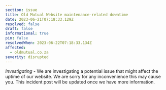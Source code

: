 ```yaml
---
section: issue
title: Old Mutual Website maintenance-related downtime
date: 2023-06-21T07:18:33.129Z
resolved: false
draft: false
informational: true
pin: false
resolvedWhen: 2023-06-22T07:18:33.134Z
affected:
  - oldmutual.co.za
severity: disrupted
---
```

*Investigating* - We are investigating a potential issue that might affect the uptime of our website. We are sorry for any inconvenience this may cause you. This incident post will be updated once we have more information.